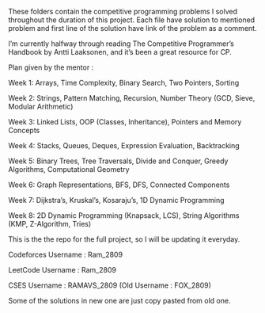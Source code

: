 These folders contain the competitive programming problems I solved throughout the duration of this project.
Each file have solution to mentioned problem and first line of the solution have link of the problem as a comment.

I’m currently halfway through reading The Competitive Programmer’s Handbook by Antti Laaksonen, and it’s been a great resource for CP.

Plan given by the mentor :

Week 1: Arrays, Time Complexity, Binary Search, Two Pointers, Sorting

Week 2: Strings, Pattern Matching, Recursion, Number Theory (GCD, Sieve, Modular Arithmetic)

Week 3: Linked Lists, OOP (Classes, Inheritance), Pointers and Memory Concepts

Week 4: Stacks, Queues, Deques, Expression Evaluation, Backtracking

Week 5: Binary Trees, Tree Traversals, Divide and Conquer, Greedy Algorithms, Computational Geometry

Week 6: Graph Representations, BFS, DFS, Connected Components

Week 7: Dijkstra’s, Kruskal’s, Kosaraju’s, 1D Dynamic Programming

Week 8: 2D Dynamic Programming (Knapsack, LCS), String Algorithms (KMP, Z-Algorithm, Tries)

This is the the repo for the full project, so I will be updating it everyday.

Codeforces Username : Ram_2809

LeetCode Username : Ram_2809

CSES Username : RAMAVS_2809 (Old Username : FOX_2809)

Some of the solutions in new one are just copy pasted from old one.
